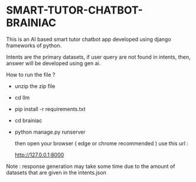 # SMART-TUTOR-CHATBOT-BRAINIAC
This is an AI based smart tutor chatbot app developed using django frameworks of python. 

Intents are the primary datasets, if user query are not found in intents, then, answer will be developed using gen ai.

How to run the file ?
- unzip the zip file
- cd llm
- pip install -r requirements.txt
- cd brainiac
- python manage.py runserver

  then open your browser ( edge or chrome recommended ) use this url :

  http://127.0.0.1:8000

Note : response generation may take some time due to the amount of datasets that are given in the intents.json
